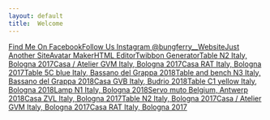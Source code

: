 ```yaml
---
layout: default
title:  Welcome
---
```


<a class="object" href="https://www.facebook.com/bungferry.wa">Find Me On Facebook</a><a class="object" href="https://www.instagram.com/bungferry__">Follow Us Instagram @bungferry__</a><a class="interior" href="https://bungferry.my.id/">Website</a><a class="object" href="https://fer.pages.dev/">Just Another Site</a><a class="object" href="https://stbi.pages.dev/">Avatar Maker</a><a class="object" href="{{ 'html-editor.html' | relative_url }}">HTML Editor</a><a class="publication" href="{{ 'twibbon.html' | relative_url }}">Twibbon Generator</a><a class="object" href="#">Table N2 Italy, Bologna 2017</a><a class="interior" href="#">Casa / Atelier GVM Italy, Bologna 2017</a><a class="publication" href="#">Casa RAT Italy, Bologna 2017</a><a class="object" href="#">Table 5C blue Italy, Bassano del Grappa 2018</a><a class="object" href="#">Table and bench N3 Italy, Bassano del Grappa 2018</a><a class="interior" href="#">Casa GVB Italy, Budrio 2018</a><a class="object" href="#">Table C1 yellow Italy, Bologna 2018</a><a class="publication" href="#">Lamp N1 Italy, Bologna 2018</a><a class="object" href="#">Servo muto Belgium, Antwerp 2018</a><a class="interior" href="#">Casa ZVL Italy, Bologna 2017</a><a class="object" href="#">Table N2</b> Italy, Bologna 2017</a><a class="interior" href="#">Casa / Atelier GVM Italy, Bologna 2017</a><a class="interior" href="#">Casa RAT Italy, Bologna 2017</a>
